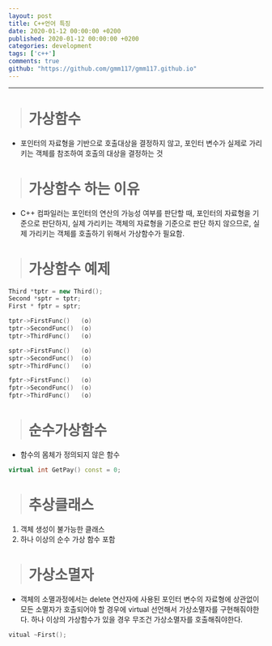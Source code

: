 ```yaml
---
layout: post
title: C++언어 특징
date: 2020-01-12 00:00:00 +0200
published: 2020-01-12 00:00:00 +0200
categories: development
tags: ['c++']
comments: true
github: "https://github.com/gmm117/gmm117.github.io"
---
```


---

> # 가상함수 
- 포인터의 자료형을 기반으로 호출대상을 결정하지 않고, 포인터 변수가 실제로 가리키는 객체를 참조하여 호출의 대상을 결정하는 것

> # 가상함수 하는 이유
- C++ 컴파일러는 포인터의 연산의 가능성 여부를 판단할 때, 포인터의 자료형을 기준으로 판단하지, 실제 가리키는 객체의 자료형을 기준으로 판단 하지 않으므로, 실제 가리키는 객체를 호출하기 위해서 가상함수가 필요함. 

 

> # 가상함수 예제

```C++
Third *tptr = new Third();
Second *sptr = tptr; 
First * fptr = sptr;

tptr->FirstFunc()   (o)
tptr->SecondFunc()  (o)
tptr->ThirdFunc()   (o)

sptr->FirstFunc()   (o)
sptr->SecondFunc()  (o)
sptr->ThirdFunc()   (o)

fptr->FirstFunc()   (o)
fptr->SecondFunc()  (o)
fptr->ThirdFunc()   (o)
```

> # 순수가상함수
- 함수의 몸체가 정의되지 않은 함수

```C++
virtual int GetPay() const = 0;
```

> # 추상클래스
  1) 객체 생성이 불가능한 클래스
  2) 하나 이상의 순수 가상 함수 포함

> # 가상소멸자
 - 객체의 소멸과정에서는 delete 연산자에 사용된 포인터 변수의 자료형에 상관없이 모든 소멸자가 호출되어야 할 경우에
   virtual 선언해서 가상소멸자를 구현해줘야한다.
   하나 이상의 가상함수가 있을 경우 무조건 가상소멸자를 호출해줘야한다.

```C++
vitual ~First();
```